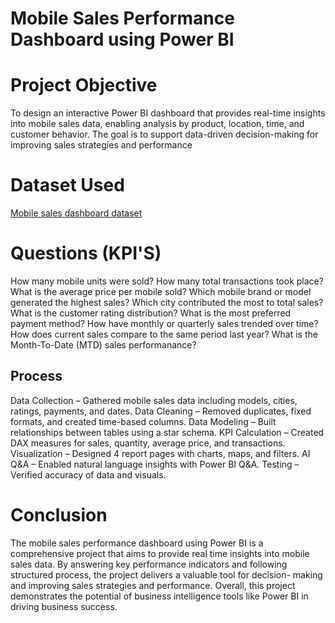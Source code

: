 # Mobile Sales Performance Dashboard using Power BI

# Project Objective
To design an interactive Power BI dashboard that provides real-time insights into mobile sales data, enabling analysis by product, location, time, and customer behavior. The goal is to support data-driven decision-making for improving sales strategies and performance         

# Dataset Used 
<a href="https://github.com/student-smritipandey/Mobile-sales-dashboard">Mobile sales dashboard dataset </a> 
# Questions (KPI'S) 
 How many mobile units were sold?
How many total transactions took place?
What is the average price per mobile sold?
Which mobile brand or model generated the highest sales?
Which city contributed the most to total sales?
What is the customer rating distribution?
What is the most preferred payment method?
How have monthly or quarterly sales trended over time?
How does current sales compare to the same period last year?
What is the Month-To-Date (MTD) sales performanance?

## Process
Data Collection – Gathered mobile sales data including models, cities, ratings, payments, and dates.
Data Cleaning – Removed duplicates, fixed formats, and created time-based columns.
Data Modeling – Built relationships between tables using a star schema.
KPI Calculation – Created DAX measures for sales, quantity, average price, and transactions.
Visualization – Designed 4 report pages with charts, maps, and filters.
AI Q&A – Enabled natural language insights with Power BI Q&A.
Testing – Verified accuracy of data and visuals.
# Conclusion
The mobile sales performance dashboard using Power BI is a comprehensive project that aims to provide real time insights into mobile sales data. By answering key performance indicators and following structured process, the project delivers a valuable tool for decision- making and improving sales strategies and performance. Overall, this project demonstrates the potential of business intelligence tools like Power BI in driving business success.
